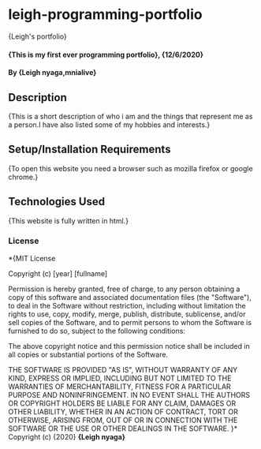 # leigh-programming-portfolio
 {Leigh's portfolio}
#### {This is my first ever programming portfolio}, {12/6/2020}
#### By **{Leigh nyaga,mnialive}**
## Description
{This is a short description of who i am and the things that represent me as a person.I have also listed some of my hobbies and interests.}
## Setup/Installation Requirements
{To open this website you need a browser such as mozilla firefox or google chrome.}

## Technologies Used
{This website is fully written in html.}

### License
*{MIT License

Copyright (c) [year] [fullname]

Permission is hereby granted, free of charge, to any person obtaining a copy
of this software and associated documentation files (the "Software"), to deal
in the Software without restriction, including without limitation the rights
to use, copy, modify, merge, publish, distribute, sublicense, and/or sell
copies of the Software, and to permit persons to whom the Software is
furnished to do so, subject to the following conditions:

The above copyright notice and this permission notice shall be included in all
copies or substantial portions of the Software.

THE SOFTWARE IS PROVIDED "AS IS", WITHOUT WARRANTY OF ANY KIND, EXPRESS OR
IMPLIED, INCLUDING BUT NOT LIMITED TO THE WARRANTIES OF MERCHANTABILITY,
FITNESS FOR A PARTICULAR PURPOSE AND NONINFRINGEMENT. IN NO EVENT SHALL THE
AUTHORS OR COPYRIGHT HOLDERS BE LIABLE FOR ANY CLAIM, DAMAGES OR OTHER
LIABILITY, WHETHER IN AN ACTION OF CONTRACT, TORT OR OTHERWISE, ARISING FROM,
OUT OF OR IN CONNECTION WITH THE SOFTWARE OR THE USE OR OTHER DEALINGS IN THE
SOFTWARE.
}*
Copyright (c) {2020} **{Leigh nyaga}**

